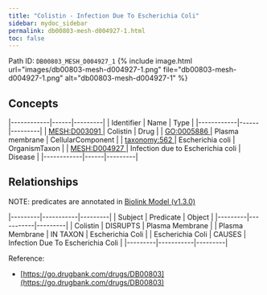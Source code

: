 ```yaml
---
title: "Colistin - Infection Due To Escherichia Coli"
sidebar: mydoc_sidebar
permalink: db00803-mesh-d004927-1.html
toc: false 
---
```



Path ID: `DB00803_MESH_D004927_1`
{% include image.html url="images/db00803-mesh-d004927-1.png" file="db00803-mesh-d004927-1.png" alt="db00803-mesh-d004927-1" %}

## Concepts

|------------|------|---------|
| Identifier | Name | Type    |
|------------|------|---------|
| <a href="https://identifiers.org/MESH:D003091">MESH:D003091 </a> | Colistin | Drug |
| <a href="https://identifiers.org/GO:0005886">GO:0005886 </a> | Plasma membrane | CellularComponent |
| <a href="https://identifiers.org/taxonomy:562">taxonomy:562 </a> | Escherichia coli | OrganismTaxon |
| <a href="https://identifiers.org/MESH:D004927">MESH:D004927 </a> | Infection due to Escherichia coli | Disease |
|------------|------|---------|

## Relationships


NOTE: predicates are annotated in <a href="https://github.com/biolink/biolink-model/releases/tag/v1.3.0">Biolink Model (v1.3.0)</a>

|---------|-----------|---------|
| Subject | Predicate | Object  |
|---------|-----------|---------|
| Colistin | DISRUPTS | Plasma Membrane |
| Plasma Membrane | IN TAXON | Escherichia Coli |
| Escherichia Coli | CAUSES | Infection Due To Escherichia Coli |
|---------|-----------|---------|

Reference: 
  - [https://go.drugbank.com/drugs/DB00803](https://go.drugbank.com/drugs/DB00803)
